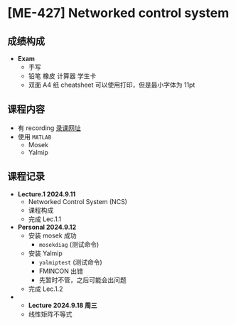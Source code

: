 # [ME-427] Networked control system

## 成绩构成

- **Exam**
  - 手写
  - 铅笔 橡皮 计算器 学生卡
  - 双面 A4 纸 cheatsheet 可以使用打印，但是最小字体为 11pt

## 课程内容

- 有 recording [录课网址](https://mediaspace.epfl.ch/channel/ME-427+Networked+control+systems+-+2021/30971)
- 使用 `MATLAB`
  - Mosek
  - Yalmip

## 课程记录

- **Lecture.1 2024.9.11**
  - Networked Control System (NCS)
  - 课程构成
  - 完成 Lec.1.1
- **Personal 2024.9.12**
  - 安装 mosek 成功
    - `mosekdiag` (测试命令)
  - 安装 Yalmip
    - `yalmiptest` (测试命令)
    - FMINCON 出错
    - 先暂时不管，之后可能会出问题
  - 完成 Lec.1.2
- - **Lecture 2024.9.18 周三**
  - 线性矩阵不等式